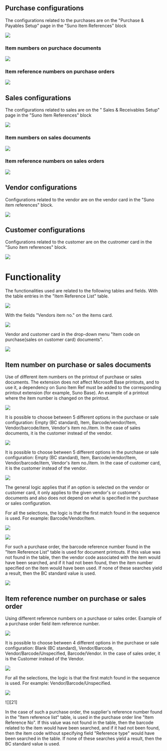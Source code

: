## Purchase configurations

The configurations related to the purchases are on the "Purchase & Payables Setup\" page in the \"Suno Item References\" block

![][1]

### Item numbers on purchace documents

![][2]

### Item reference numbers on purchase orders

![][3]

## Sales configurations

The configurations related to sales are on the \" Sales & Receivables Setup\" page in the \"Suno Item References\" block

![][4]

### Item numbers on sales documents

![][5]

### Item reference numbers on sales orders

![][6]

## Vendor configurations

Configurations related to the vendor are on the vendor card in the \"Suno item references\" block.

![][7]

## Customer configurations

Configurations related to the customer are on the custromer card in the \"Suno item references\" block.

![][8]

# Functionality

The functionalities used are related to the following tables and fields. With the table entries in the \"Item Reference List\" table.

![][9]

With the fields \"Vendors item no.\" on the items card.

![][10]

Vendor and customer card in the drop-down menu \"Item code on purchase(sales on customer card) documents\".

![][11]

## Item number on purchase or sales documents 

Use of different item numbers on the printout of purchase or sales documents. The extension does not affect Microsoft Base printouts, and to use it, a dependency on Suno Item Ref must be added to the corresponding printout extension (for example, Suno Base). An example of a printout where the item number is changed on the printout.

![][12]

It is possible to choose between 5 different options in the purchase or sale configuration: Empty (BC standard), Item, Barcode/vendor/Item, Vendor/barcode/item, Vendor\'s item no./item. In the case of sales documents, it is the customer instead of the vendor.

![][13]

It is possible to choose between 5 different options in the purchase or sale configuration: Empty (BC standard), Item, Barcode/vendor/Item, Vendor/barcode/item, Vendor\'s item no./item. In the case of customer card, it is the customer instead of the vendor.

![][14]

The general logic applies that if an option is selected on the vendor or customer card, it only applies to the given vendor's or customer's documents and also does not depend on what is specified in the purchase or sales configuration.

For all the selections, the logic is that the first match found in the sequence is used. For example: Barcode/Vendor/Item.

![][15]

![][16]

For such a purchase order, the barcode reference number found in the \"Item Reference List\" table is used for document printouts. If this value was not found in the table, then the vendor code associated with the item would have been searched, and if it had not been found, then the item number specified on the item would have been used. If none of these searches yield a result, then the BC standard value is used.

![][17]

## Item reference number on purchase or sales order 

Using different reference numbers on a purchase or sales order. Example of a purchase order field item reference number.

![][18]

It is possible to choose between 4 different options in the purchase or sale configuration: Blank (BC standard), Vendor/Barcode, Vendor/Barcode/Unspecified, Barcode/Vendor. In the case of sales order, it is the Customer instead of the Vendor.

![][19]

For all the selections, the logic is that the first match found in the sequence is used. For example: Vendor/Barcode/Unspecified.

![][20]

![][21]

In the case of such a purchase order, the supplier\'s reference number found in the \"Item reference list\" table, is used in the purchase order line \"Item Reference No". If this value was not found in the table, then the barcode related to the item would have been searched, and if it had not been found, then the item code without specifying field \"Reference type\" would have been searched in the table. If none of these searches yield a result, then the BC standard value is used.

  [1]: ./media/image1eng.png
  [2]: ./media/image2eng.png
  [3]: ./media/image3eng.png
  [4]: ./media/image4eng.png
  [5]: ./media/image5eng.png
  [6]: ./media/image6eng.png
  [7]: ./media/image7eng.png
  [8]: ./media/image8eng.png
  [9]: ./media/image9eng.png
  [10]: ./media/image10eng.png
  [11]: ./media/image11eng.png
  [12]: ./media/image12eng.png
  [13]: ./media/image13eng.png
  [14]: ./media/image14eng.png
  [15]: ./media/image15eng.png
  [16]: ./media/image16eng.png
  [17]: ./media/image17eng.png
  [18]: ./media/image18eng.png
  [19]: ./media/image19eng.png
  [20]: ./media/image20eng.png